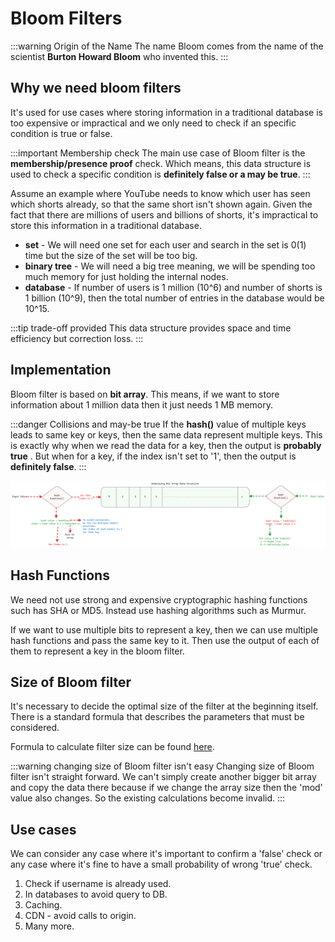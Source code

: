 # Bloom Filters

:::warning Origin of the Name
The name Bloom comes from the name of the scientist **Burton Howard Bloom** who invented this.
:::

## Why we need bloom filters

It's used for use cases where storing information in a traditional database is too expensive or impractical
and we only need to check if an specific condition is true or false.

:::important Membership check
The main use case of Bloom filter is the **membership/presence proof** check.
Which means, this data structure is used to check a specific condition is **definitely false or a may be true**.
:::

Assume an example where YouTube needs to know which user has seen which shorts already,
so that the same short isn't shown again.
Given the fact that there are millions of users and billions of shorts,
it's impractical to store this information in a traditional database.

- **set** - We will need one set for each user and
  search in the set is 0(1) time but the size of the set will be too big.
- **binary tree** - We will need a big tree meaning, we will be spending too much memory for just holding the internal nodes.
- **database** - If number of users is 1 million (10^6) and number of shorts is 1 billion (10^9),
  then the total number of entries in the database would be 10^15.

:::tip trade-off provided
This data structure provides space and time efficiency but correction loss.
:::

## Implementation

Bloom filter is based on **bit array**.
This means, if we want to store information about 1 million data then it just needs 1 MB memory.

:::danger Collisions and may-be true
If the **hash()** value of multiple keys leads to same key or keys,
then the same data represent multiple keys.
This is exactly why when we read the data for a key, then the output is **probably true** .
But when for a key, if the index isn't set to '1', then the output is **definitely false**.
:::

![bloom-filter](../../static/img/bloom-filter.excalidraw.png)

## Hash Functions

We need not use strong and expensive cryptographic hashing functions such has SHA or MD5.
Instead use hashing algorithms such as Murmur.

If we want to use multiple bits to represent a key,
then we can use multiple hash functions and pass the same key to it.
Then use the output of each of them to represent a key in the bloom filter.

## Size of Bloom filter

It's necessary to decide the optimal size of the filter at the beginning itself.
There is a standard formula that describes the parameters that must be considered.

Formula to calculate filter size can be found [here](https://hur.st/bloomfilter/).

:::warning changing size of Bloom filter isn't easy
Changing size of Bloom filter isn't straight forward.
We can't simply create another bigger bit array and copy the data there
because if we change the array size then the 'mod' value also changes.
So the existing calculations become invalid.
:::

## Use cases

We can consider any case where it's important to confirm a 'false' check
or any case where it's fine to have a small probability of wrong 'true' check.

1. Check if username is already used.
2. In databases to avoid query to DB.
3. Caching.
4. CDN - avoid calls to origin.
5. Many more.
